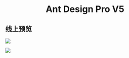 
<h1 align="center">Ant Design Pro V5</h1>

## 线上预览

![](http://mobile.domesy.cn/img/img1.png)

![](http://mobile.domesy.cn/img/img2.png)
